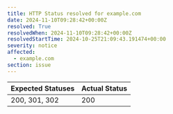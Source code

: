 ```yaml
---
title: HTTP Status resolved for example.com
date: 2024-11-10T09:28:42+00:00Z
resolved: True
resolvedWhen: 2024-11-10T09:28:42+00:00Z
resolvedStartTime: 2024-10-25T21:09:43.191474+00:00
severity: notice
affected:
  - example.com
section: issue
---
```


| Expected Statuses | Actual Status  |
|-------------------|----------------|
| 200, 301, 302 | 200 |
